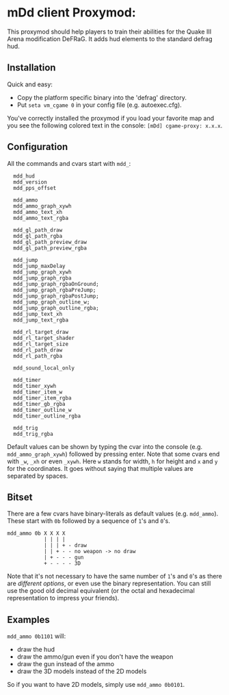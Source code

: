 # mDd client Proxymod:

This proxymod should help players to train their abilities for the Quake III Arena modification DeFRaG. It adds hud elements to the standard defrag hud.

## Installation
Quick and easy:
  * Copy the platform specific binary into the 'defrag' directory.
  * Put `seta vm_cgame 0` in your config file (e.g. autoexec.cfg).

You've correctly installed the proxymod if you load your favorite map and you see the following colored text in the console: `[mDd] cgame-proxy: x.x.x`.

## Configuration
All the commands and cvars start with `mdd_`:

```
  mdd_hud
  mdd_version
  mdd_pps_offset

  mdd_ammo
  mdd_ammo_graph_xywh
  mdd_ammo_text_xh
  mdd_ammo_text_rgba

  mdd_gl_path_draw
  mdd_gl_path_rgba
  mdd_gl_path_preview_draw
  mdd_gl_path_preview_rgba

  mdd_jump
  mdd_jump_maxDelay
  mdd_jump_graph_xywh
  mdd_jump_graph_rgba
  mdd_jump_graph_rgbaOnGround;
  mdd_jump_graph_rgbaPreJump;
  mdd_jump_graph_rgbaPostJump;
  mdd_jump_graph_outline_w;
  mdd_jump_graph_outline_rgba;
  mdd_jump_text_xh
  mdd_jump_text_rgba

  mdd_rl_target_draw
  mdd_rl_target_shader
  mdd_rl_target_size
  mdd_rl_path_draw
  mdd_rl_path_rgba

  mdd_sound_local_only

  mdd_timer
  mdd_timer_xywh
  mdd_timer_item_w
  mdd_timer_item_rgba
  mdd_timer_gb_rgba
  mdd_timer_outline_w
  mdd_timer_outline_rgba

  mdd_trig
  mdd_trig_rgba
```
Default values can be shown by typing the cvar into the console (e.g. `mdd_ammo_graph_xywh`) followed by pressing enter. Note that some cvars end with `_w`, `_xh` or even `_xywh`. Here `w` stands for width, `h` for height and `x` and `y` for the coordinates. It goes without saying that multiple values are separated by spaces.

## Bitset
There are a few cvars have binary-literals as default values (e.g. `mdd_ammo`). These start with `0b` followed by a sequence of `1`'s and `0`'s.

```
mdd_ammo 0b X X X X
            | | | |
            | | | + - draw
            | | + - - no weapon -> no draw
            | + - - - gun
            + - - - - 3D
```
Note that it's not necessary to have the same number of `1`'s and `0`'s as there are *different options*, or even use the binary representation. You can still use the good old decimal equivalent (or the octal and hexadecimal representation to impress your friends).

## Examples

`mdd_ammo 0b1101` will:
  * draw the hud
  * draw the ammo/gun even if you don't have the weapon
  * draw the gun instead of the ammo
  * draw the 3D models instead of the 2D models

So if you want to have 2D models, simply use `mdd_ammo 0b0101`.
